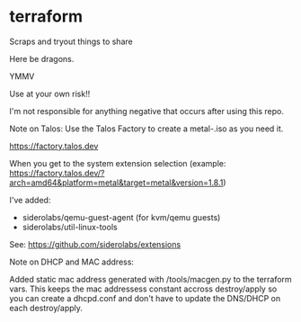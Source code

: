 # terraform
Scraps and tryout things to share

Here be dragons.

YMMV

Use at your own risk!!

I'm not responsible for anything negative that occurs after using this repo.

Note on Talos: Use the Talos Factory to create a metal-<arch>.iso as you need it.

https://factory.talos.dev

When you get to the system extension selection (example: https://factory.talos.dev/?arch=amd64&platform=metal&target=metal&version=1.8.1)

I've added:
- siderolabs/qemu-guest-agent (for kvm/qemu guests)
- siderolabs/util-linux-tools

See: https://github.com/siderolabs/extensions

Note on DHCP and MAC address:

Added static mac address generated with /tools/macgen.py to the terraform vars.
This keeps the mac addressess constant accross destroy/apply so you can create a dhcpd.conf and
don't have to update the DNS/DHCP on each destroy/apply.
